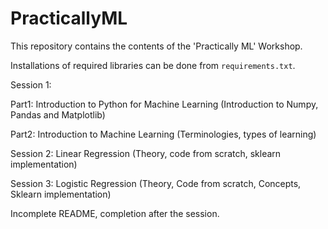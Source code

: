 # PracticallyML
This repository contains the contents of the 'Practically ML' Workshop.

Installations of required libraries can be done from ```requirements.txt```.

Session 1: 

Part1: Introduction to Python for Machine Learning (Introduction to Numpy, Pandas and Matplotlib)

Part2: Introduction to Machine Learning (Terminologies, types of learning)

Session 2: Linear Regression (Theory, code from scratch, sklearn implementation)

Session 3: Logistic Regression (Theory, Code from scratch, Concepts, Sklearn implementation)

Incomplete README, completion after the session.
